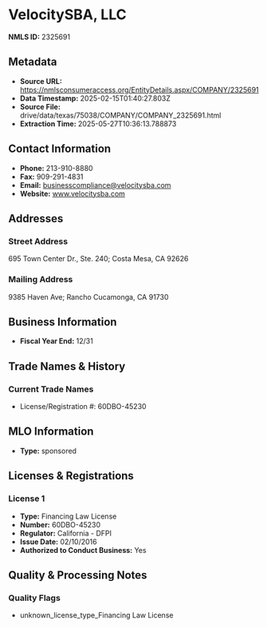 # VelocitySBA, LLC

**NMLS ID:** 2325691

## Metadata
- **Source URL:** https://nmlsconsumeraccess.org/EntityDetails.aspx/COMPANY/2325691
- **Data Timestamp:** 2025-02-15T01:40:27.803Z
- **Source File:** drive/data/texas/75038/COMPANY/COMPANY_2325691.html
- **Extraction Time:** 2025-05-27T10:36:13.788873

## Contact Information
- **Phone:** 213-910-8880
- **Fax:** 909-291-4831
- **Email:** businesscompliance@velocitysba.com
- **Website:** www.velocitysba.com

## Addresses
### Street Address
695 Town Center Dr., Ste. 240; Costa Mesa, CA 92626

### Mailing Address
9385 Haven Ave; Rancho Cucamonga, CA 91730

## Business Information
- **Fiscal Year End:** 12/31

## Trade Names & History
### Current Trade Names
- License/Registration #: 60DBO-45230

## MLO Information
- **Type:** sponsored

## Licenses & Registrations

### License 1
- **Type:** Financing Law License
- **Number:** 60DBO-45230
- **Regulator:** California - DFPI
- **Issue Date:** 02/10/2016
- **Authorized to Conduct Business:** Yes

## Quality & Processing Notes
### Quality Flags
- unknown_license_type_Financing Law License

